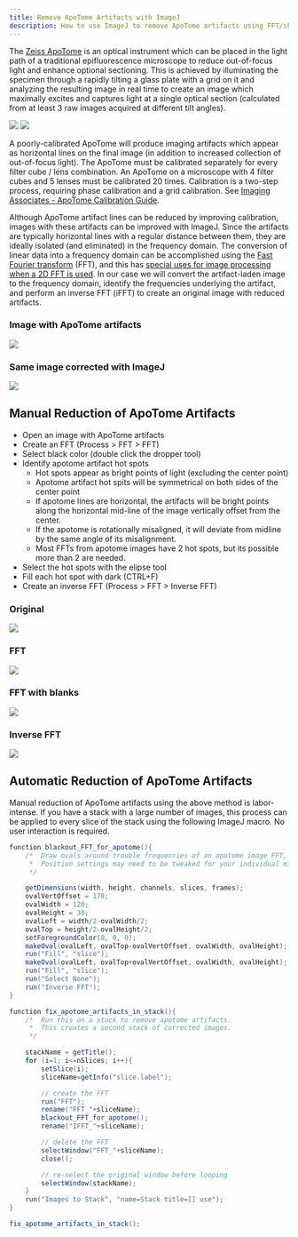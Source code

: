 ```yaml
---
title: Remove ApoTome Artifacts with ImageJ
description: How to use ImageJ to remove ApoTome artifacts using FFT/iFFT
---
```


The [Zeiss ApoTome](http://zeiss-campus.magnet.fsu.edu/tutorials/opticalsectioning/apotome/indexflash.html) is an optical instrument which can be placed in the light path of a traditional epifluorescence microscope to reduce out-of-focus light and enhance optional sectioning. This is achieved by illuminating the specimen through a rapidly tilting a glass plate with a grid on it and analyzing the resulting image in real time to create an image which maximally excites and captures light at a single optical section (calculated from at least 3 raw images acquired at different tilt angles).

<div class="text-center">
    <img src="/patch/img/analysis/apotome/apotome-scope.jpg" class="m-3">
    <img src="/patch/img/analysis/apotome/apotome-device.png" class="m-3">
</div>

A poorly-calibrated ApoTome will produce imaging artifacts which appear as horizontal lines on the final image (in addition to increased collection of out-of-focus light). The ApoTome must be calibrated separately for every filter cube / lens combination. An ApoTome on a microscope with 4 filter cubes and 5 lenses must be calibrated 20 times. Calibration is a two-step process, requiring phase calibration and a grid calibration. See [Imaging Associates - ApoTome Calibration Guide](http://www.usask.ca/biology/scopes/ApoTome%20Takeoff%20Guide%20%28calibration%29.pdf).

Although ApoTome artifact lines can be reduced by improving calibration, images with these artifacts can be improved with ImageJ. Since the artifacts are typically horizontal lines with a regular distance between them, they are ideally isolated (and eliminated) in the frequency domain. The conversion of linear data into a frequency domain can be accomplished using the [Fast Fourier transform](https://en.wikipedia.org/wiki/Fast_Fourier_transform) (FFT), and this has [special uses for image processing when a 2D FFT is used](http://www.robots.ox.ac.uk/~az/lectures/ia/lect2.pdf). In our case we will convert the artifact-laden image to the frequency domain, identify the frequencies underlying the artifact, and perform an inverse FFT (iFFT) to create an original image with reduced artifacts.

<div class="text-center">

### Image with ApoTome artifacts 
<img src="/patch/img/analysis/apotome/apotome_artifacts.png" class="img-fluid shadow"> 

### Same image corrected with ImageJ
<img src="/patch/img/analysis/apotome/apotome_corrected.png" class="img-fluid shadow">

</div>

## Manual Reduction of ApoTome Artifacts

- Open an image with ApoTome artifacts
- Create an FFT (Process > FFT > FFT)
- Select black color (double click the dropper tool)
- Identify apotome artifact hot spots
  - Hot spots appear as bright points of light (excluding the center point)
  - Apotome artifact hot spits will be symmetrical on both sides of the center point
  - If apotome lines are horizontal, the artifacts will be bright points along the horizontal mid-line of the image vertically offset from the center.
  - If the apotome is rotationally misaligned, it will deviate from midline by the same angle of its misalignment.
  - Most FFTs from apotome images have 2 hot spots, but its possible more than 2 are needed.
- Select the hot spots with the elipse tool
- Fill each hot spot with dark (CTRL+F)
- Create an inverse FFT (Process > FFT > Inverse FFT)

<div class="text-center">

### Original
<img src="/patch/img/analysis/apotome/before.png" class="img-fluid w-50 d-inline mx-auto shadow">

### FFT
<img src="/patch/img/analysis/apotome/fft-sel.png" class="img-fluid w-50 d-inline mx-auto shadow">

### FFT with blanks
<img src="/patch/img/analysis/apotome/fft-black.png" class="img-fluid w-50 d-inline mx-auto shadow">

### Inverse FFT
<img src="/patch/img/analysis/apotome/after.png" class="img-fluid w-50 d-inline mx-auto shadow">

</div>

## Automatic Reduction of ApoTome Artifacts

Manual reduction of ApoTome artifacts using the above method is labor-intense. If you have a stack with a large number of images, this process can be applied to every slice of the stack using the following ImageJ macro. No user interaction is required.

```java
function blackout_FFT_for_apotome(){
	/*  Draw ovals around trouble frequencies of an apotome image FFT, then run IFFT.
	 *  Position settings may need to be tweaked for your individual microscope.
	 */

	getDimensions(width, height, channels, slices, frames);
	ovalVertOffset = 178;
	ovalWidth = 120;
	ovalHeight = 30;
	ovalLeft = width/2-ovalWidth/2;
	ovalTop = height/2-ovalHeight/2;
	setForegroundColor(0, 0, 0);
	makeOval(ovalLeft, ovalTop-ovalVertOffset, ovalWidth, ovalHeight);
	run("Fill", "slice");
	makeOval(ovalLeft, ovalTop+ovalVertOffset, ovalWidth, ovalHeight);
	run("Fill", "slice");
	run("Select None");
	run("Inverse FFT");
}

function fix_apotome_artifacts_in_stack(){
	/*  Run this on a stack to remove apotome artifacts.
	 *  This creates a second stack of corrected images.
	 */

	stackName = getTitle();
	for (i=1; i<=nSlices; i++){
		setSlice(i);
		sliceName=getInfo("slice.label");

		// create the FFT
		run("FFT");
		rename("FFT_"+sliceName);
		blackout_FFT_for_apotome();
		rename("IFFT_"+sliceName);

		// delete the FFT
		selectWindow("FFT_"+sliceName);
		close();

		// re-select the original window before looping
		selectWindow(stackName);
	}
	run("Images to Stack", "name=Stack title=[] use");
}

fix_apotome_artifacts_in_stack();
```
